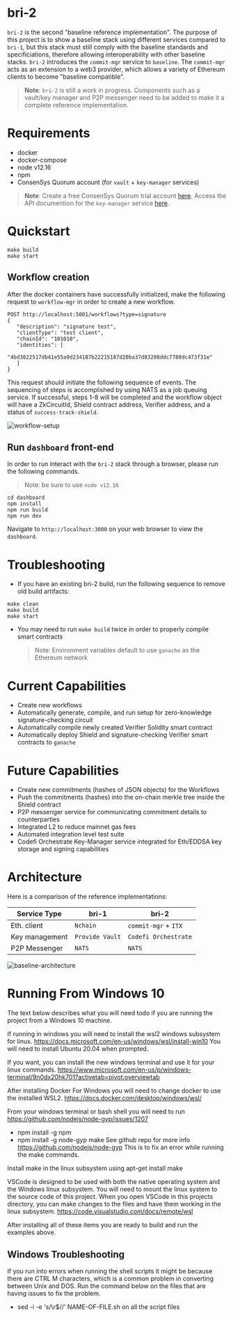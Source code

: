 # bri-2

`bri-2` is the second "baseline reference implementation". The purpose of this project is to show a baseline stack using different services compared to `bri-1`, but this stack must still comply with the baseline standards and specificiations, therefore allowing interoperability with other baseline stacks. `bri-2` introduces the `commit-mgr` service to `baseline`. The `commit-mgr` acts as an extension to a web3 provider, which allows a variety of Ethereum clients to become "baseline compatible".

> **Note**: `bri-2` is still a work in progress. Components such as a vault/key manager and P2P messenger need to be added to make it a complete reference implementation.

# Requirements

- docker
- docker-compose
- node v12.16
- npm
- ConsenSys Quorum account (for `vault` + `key-manager` services)

> **Note**: Create a free ConsenSys Quorum trial account [here](https://accounts.quorum.consensys.net/auth/realms/quorum/account). Access the API documention for the `key-manager` service [here](https://consensys.github.io/orchestrate/#tag/Key-Manager).

# Quickstart

```
make build
make start
```

## Workflow creation

After the docker containers have successfully initialized, make the following request to `workflow-mgr` in order to create a new workflow.

```
POST http://localhost:5001/workflows?type=signature
{
   "description": "signature test",
   "clientType": "test client",
   "chainId": "101010",
   "identities": [
       "4bd3822517db41e55a9d234187b22215187d20ba37d83208ddc7788dc473f31e"
   ]
}
```

This request should initiate the following sequence of events. The sequencing of steps is accomplished by using NATS as a job queuing service. If successful, steps 1-8 will be completed and the workflow object will have a ZkCircuitId, Shield contract address, Verifier address, and a status of `success-track-shield`.

![workflow-setup](./docs/workflow-setup.png)

## Run `dashboard` front-end

In order to run interact with the `bri-2` stack through a browser, please run the following commands.

> Note: be sure to use `node v12.16`

```
cd dashboard
npm install
npm run build
npm run dev
```

Navigate to `http://localhost:3000` on your web browser to view the `dashboard`.

# Troubleshooting

- If you have an existing bri-2 build, run the following sequence to remove old build artifacts:

```
make clean
make build
make start
```

- You may need to run `make build` twice in order to properly compile smart contracts
  > Note: Environment variables default to use `ganache` as the Ethereum network

# Current Capabilities

- Create new workflows
- Automatically generate, compile, and run setup for zero-knowledge signature-checking circuit
- Automatically compile newly created Verifier Solidity smart contract
- Automatically deploy Shield and signature-checking Verifier smart contracts to `ganache`

# Future Capabilities

- Create new commitments (hashes of JSON objects) for the Workflows
- Push the commitments (hashes) into the on-chain merkle tree inside the Shield contract
- P2P messenger service for communicating commitment details to counterparties
- Integrated L2 to reduce mainnet gas fees
- Automated integration level test suite
- Codefi Orchestrate Key-Manager service integrated for Eth/EDDSA key storage and signing capabilities

# Architecture

Here is a comparison of the reference implementations:

| Service Type   | bri-1           | bri-2                |
| -------------- | --------------- | -------------------- |
| Eth. client    | `Nchain`        | `commit-mgr` + `ITX` |
| Key management | `Provide Vault` | `Codefi Orchestrate` |
| P2P Messenger  | `NATS`          | `NATS`               |

![baseline-architecture](./docs/bri-2-stack.png)

# Running From Windows 10
The text below describes what you will need todo if you are running the project from a Windows 10 machine. 

If running in windows you will need to install the wsl2 windows subsystem for linux. https://docs.microsoft.com/en-us/windows/wsl/install-win10 You will need to install Ubuntu 20.04 when prompted.

If you want, you can install the new windows terminal and use it for your linux commands. https://www.microsoft.com/en-us/p/windows-terminal/9n0dx20hk701?activetab=pivot:overviewtab


After installing Docker For Windows you will need to change docker to use the installed WSL2. https://docs.docker.com/desktop/windows/wsl/

From your windows terminal or bash shell you will need to run https://github.com/nodejs/node-gyp/issues/1207
* npm install -g npm
* npm install -g node-gyp make
See github repo for more info https://github.com/nodejs/node-gyp
This is to fix an error while running the make commands.

Install make in the linux subsystem using apt-get install make

VSCode is designed to be used with both the native operating system and the Windows linux subsystem. You will need to mount the linux system to the source code of this project. When you open VSCode in this projects directory, you can make changes to the files and have them working in the linux subsystem.  https://code.visualstudio.com/docs/remote/wsl

After installing all of these items you are ready to build and run the examples above. 

## Windows Troubleshooting
If you run into errors when running the shell scripts it might be because there are CTRL M characters, which is a common problem in converting between Unix and DOS. Run the command below on the files that are having issues to fix the problem. 

* sed -i -e 's/\r$//' NAME-OF-FILE.sh on all the script files